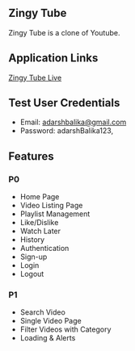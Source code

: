 ## Zingy Tube

Zingy Tube is a clone of Youtube.

## Application Links

[Zingy Tube Live](https://zingy-tube.netlify.app/)

## Test User Credentials

- Email:  adarshbalika@gmail.com
- Password:  adarshBalika123,

## Features

### P0

- Home Page
- Video Listing Page
- Playlist Management
- Like/Dislike
- Watch Later
- History
- Authentication
- Sign-up
- Login
- Logout

### P1

- Search Video
- Single Video Page
- Filter Videos with Category
- Loading & Alerts

